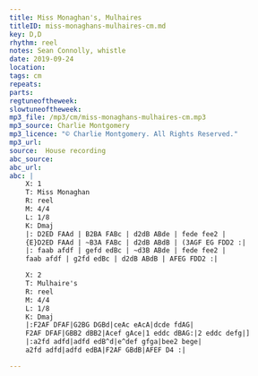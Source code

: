 ```yaml
---
title: Miss Monaghan's, Mulhaires
titleID: miss-monaghans-mulhaires-cm.md
key: D,D
rhythm: reel
notes: Sean Connolly, whistle
date: 2019-09-24
location:
tags: cm
repeats:
parts:
regtuneoftheweek:
slowtuneoftheweek:
mp3_file: /mp3/cm/miss-monaghans-mulhaires-cm.mp3
mp3_source: Charlie Montgomery
mp3_licence: "© Charlie Montgomery. All Rights Reserved."
mp3_url:
source:  House recording
abc_source:
abc_url:
abc: |
    X: 1
    T: Miss Monaghan
    R: reel
    M: 4/4
    L: 1/8
    K: Dmaj
    |: D2ED FAAd | B2BA FABc | d2dB ABde | fede fee2 |
    {E}D2ED FAAd | ~B3A FABc | d2dB ABdB | (3AGF EG FDD2 :|
    |: faab afdf | gefd edBc | ~d3B ABde | fede fee2 |
    faab afdf | g2fd edBc | d2dB ABdB | AFEG FDD2 :|

    X: 2
    T: Mulhaire's
    R: reel
    M: 4/4
    L: 1/8
    K: Dmaj
    |:F2AF DFAF|G2BG DGBd|ceAc eAcA|dcde fdAG|
    F2AF DFAF|GBB2 dBB2|Acef gAce|1 eddc dBAG:|2 eddc defg|]
    |:a2fd adfd|adfd edB^d|e^def gfga|bee2 bege|
    a2fd adfd|adfd edBA|F2AF GBdB|AFEF D4 :|

---
```

